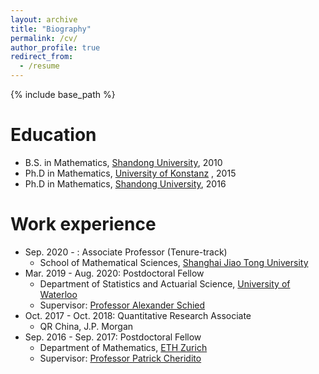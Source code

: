 ```yaml
---
layout: archive
title: "Biography"
permalink: /cv/
author_profile: true
redirect_from:
  - /resume
---
```


{% include base_path %}

Education
======
* B.S. in Mathematics, [Shandong University](https://www.en.sdu.edu.cn/), 2010
* Ph.D in Mathematics, [University of Konstanz](https://www.uni-konstanz.de/en/) , 2015
* Ph.D in Mathematics, [Shandong University](https://www.en.sdu.edu.cn/), 2016

Work experience
======
* Sep. 2020 - : Associate Professor (Tenure-track)
  * School of Mathematical Sciences, [Shanghai Jiao Tong University](https://www.sjtu.edu.cn/)
* Mar. 2019 - Aug. 2020: Postdoctoral Fellow
  * Department of Statistics and Actuarial Science, [University of Waterloo](https://uwaterloo.ca/)
  * Supervisor: [Professor Alexander Schied](https://uwaterloo.ca/scholar/aschied)
* Oct. 2017 - Oct. 2018: Quantitative Research Associate
  * QR China, J.P. Morgan
* Sep. 2016 - Sep. 2017: Postdoctoral Fellow
  * Department of Mathematics, [ETH Zurich](https://ethz.ch/en.html)
  * Supervisor: [Professor Patrick Cheridito](https://people.math.ethz.ch/~patrickc/)

